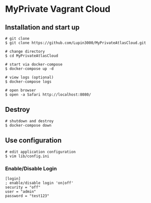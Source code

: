 # MyPrivate Vagrant Cloud

## Installation and start up

```shell
# git clone
$ git clone https://github.com/Lupin3000/MyPrivateAtlasCloud.git

# change directory
$ cd MyPrivateAtlasCloud

# start via docker-compose
$ docker-compose up -d

# view logs (optional)
$ docker-compose logs

# open browser
$ open -a Safari http://localhost:8080/
```

## Destroy

```shell
# shutdown and destroy
$ docker-compose down
```

## Use configuration

```shell
# edit application configuration
$ vim lib/config.ini
```

### Enable/Disable Login

```
[login]
; enable/disable login 'on|off'
security = "off"
user = "admin"
password = "test123"
```
